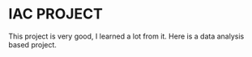 # IAC PROJECT
This project is very good, I learned a lot from it.
Here is a data analysis based project.
